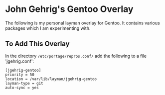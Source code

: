 # John Gehrig's Gentoo Overlay
The following is my personal layman overlay for Gentoo. It contains various packages which I am experimenting with.

## To Add This Overlay
In the directory `/etc/portage/repros.conf/` add the following to a file 'jgehrig.conf':  
  
```
[jgehrig-gentoo]
priority = 50
location = /var/lib/layman/jgehrig-gentoo
layman-type = git
auto-sync = yes
```

